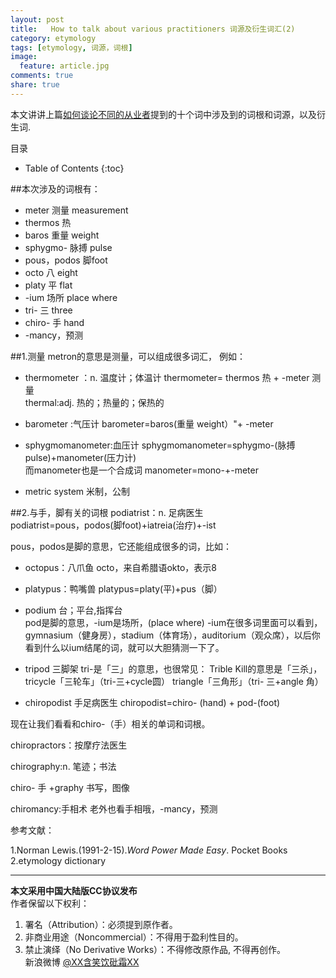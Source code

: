 ```yaml
---
layout: post
title:	 How to talk about various practitioners 词源及衍生词汇(2)
category: etymology
tags: [etymology, 词源，词根]
image:
  feature: article.jpg
comments: true
share: true
---
```


本文讲讲上篇[如何谈论不同的从业者](http://dg.youdao.com/index.php?app=group&ac=topic&id=479)提到的十个词中涉及到的词根和词源，以及衍生词.


目录

* Table of Contents
{:toc}

##本次涉及的词根有：

- meter 测量 measurement
- thermos 热 
- baros 重量 weight 
- sphygmo- 脉搏 pulse
- pous，podos 脚foot 
- octo 八 eight
- platy 平 flat 
- -ium 场所 place where
- tri- 三 three
- chiro- 手 hand
- -mancy，预测



##1.测量
metron的意思是测量，可以组成很多词汇，
例如：  

- thermometer ：n. 温度计；体温计
thermometer= thermos 热 +  -meter 测量  
thermal:adj. 热的；热量的；保热的

- barometer :气压计
barometer=baros(重量 weight）"+ -meter

- sphygmomanometer:血压计
sphygmomanometer=sphygmo-(脉搏pulse)+manometer(压力计)  
而manometer也是一个合成词
manometer=mono-+-meter

- metric system 米制，公制
	
##2.与手，脚有关的词根
podiatrist：n. 足病医生  
podiatrist=pous，podos(脚foot)+iatreia(治疗)+-ist

pous，podos是脚的意思，它还能组成很多的词，比如：

- octopus：八爪鱼
octo，来自希腊语okto，表示8

- platypus：鸭嘴兽
platypus=platy(平)+pus（脚）

- podium 台；平台,指挥台  
pod是脚的意思，-ium是场所，(place where)
-ium在很多词里面可以看到，gymnasium（健身房），stadium（体育场），auditorium（观众席），以后你看到什么以ium结尾的词，就可以大胆猜测一下了。

- tripod 三脚架
tri-是「三」的意思，也很常见：
Trible Kill的意思是「三杀」， tricycle「三轮车」（tri-三+cycle圆）
triangle「三角形」（tri- 三+angle 角）

- chiropodist 手足病医生
chiropodist=chiro- (hand) + pod-(foot)  



现在让我们看看和chiro-（手）相关的单词和词根。

chiropractors：按摩疗法医生

chirography:n. 笔迹；书法

chiro- 手 +graphy 书写，图像

chiromancy:手相术
老外也看手相哦，-mancy，预测


参考文献：  

1.Norman Lewis.(1991-2-15).*Word Power Made Easy*. Pocket Books  
2.etymology dictionary    

****************************************


**本文采用中国大陆版CC协议发布**  
作者保留以下权利：  
1. 署名（Attribution）：必须提到原作者。  
2. 非商业用途（Noncommercial）：不得用于盈利性目的。  
3. 禁止演绎（No Derivative Works）：不得修改原作品, 不得再创作。   
新浪微博 [@XX含笑饮砒霜XX](http://weibo.com/smilingly1989)
